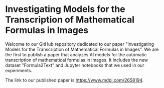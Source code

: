 # Investigating Models for the Transcription of Mathematical Formulas in Images
Welcome to our GitHub repository dedicated to our paper "Investigating Models for the Transcription of Mathematical Formulas in Images". We are the first to publish a paper that analyzes AI models for the automatic transcription of mathematical formulas in images. It includes the new dataset "Formula2Text" and Jupyter notebooks that we used in our experiments. 

The link to our published paper is https://www.mdpi.com/2658194.
